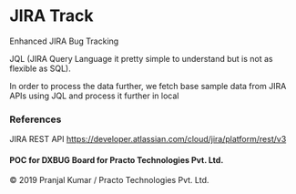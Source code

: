 # JIRA Track

Enhanced JIRA Bug Tracking

JQL (JIRA Query Language it pretty simple to understand but is not as flexible as SQL).

In order to process the data further, we fetch base sample data from JIRA APIs using JQL and process it further in local

### References

JIRA REST API https://developer.atlassian.com/cloud/jira/platform/rest/v3


#### POC for DXBUG Board for Practo Technologies Pvt. Ltd.

&copy; 2019 Pranjal Kumar / Practo Technologies Pvt. Ltd.
